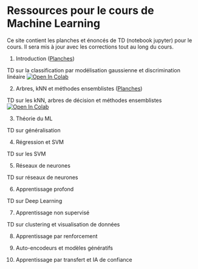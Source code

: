 # Ressources pour le cours de Machine Learning

Ce site contient les planches et énoncés de TD (notebook jupyter) pour le cours. Il sera mis à jour avec les corrections tout au long du cours.

1. Introduction ([Planches](https://github.com/stepherbin/teaching/blob/master/IOGS/cours_ml_intro_2025.pdf))

TD sur la classification par modélisation gaussienne et discrimination linéaire
[![Open In Colab](https://colab.research.google.com/assets/colab-badge.svg)](https://colab.research.google.com/github/stepherbin/teaching/blob/master/IOGS/td_gaussien_bayesien.ipynb)

2. Arbres, kNN et méthodes ensemblistes ([Planches](https://github.com/stepherbin/teaching/blob/master/IOGS/IOGS_knn_tree_ensemble_2025.pdf))

TD sur les kNN, arbres de décision et méthodes ensemblistes
[![Open In Colab](https://colab.research.google.com/assets/colab-badge.svg)](https://colab.research.google.com/github/stepherbin/teaching/blob/master/IOGS/td_arbres_knn_new_2023.ipynb)

3. Théorie du ML 

TD sur généralisation

4. Régression et SVM

TD sur les SVM

5. Réseaux de neurones

TD sur réseaux de neurones

6. Apprentissage profond

TD sur Deep Learning

7. Apprentissage non supervisé

TD sur clustering et visualisation de données

8. Apprentissage par renforcement

9. Auto-encodeurs et modèles génératifs

10. Apprentissage par transfert et IA de confiance





